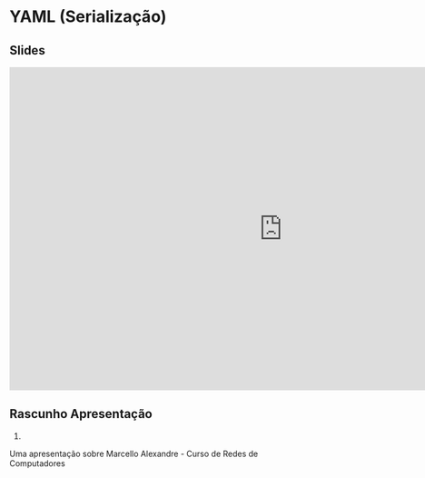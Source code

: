 # YAML (Serialização)

## Slides

<iframe src="https://docs.google.com/presentation/d/e/2PACX-1vTfn1Khvf26hJs49Fu1O_1CIa4prBaQExLhhqol4DY5ffzQTf-Ov7SWVyrg_EoeUnJFVlO1wNFV6_Gg/embed?start=false&loop=false&delayms=3000" frameborder="0" width="960" height="569" allowfullscreen="true" mozallowfullscreen="true" webkitallowfullscreen="true"></iframe>

## Rascunho Apresentação

1. 
Uma apresentação sobre 
Marcello Alexandre - Curso de Redes de Computadores